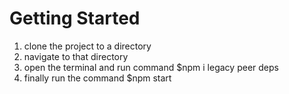 # Getting Started

1. clone the project to a directory
2. navigate to that directory
3. open the terminal and run command $npm i legacy peer deps
4. finally run the command $npm start
